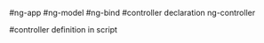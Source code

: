 #ng-app
#ng-model
#ng-bind
#controller declaration ng-controller

#controller definition in script
	<script>
  var app = angular.module('myApp', []);
  app.controller('myCtrl',function($scope){
    $scope.firstName = "John";
    $scope.lastName = "Wick";
  });
  
#scope 


#directive

	<!DOCTYPE html>
	<html>
	<script src="https://ajax.googleapis.com/ajax/libs/angularjs/1.6.4/angular.min.js"></script>
	<body>

	<p>Try to change the names.</p>

	<div ng-app="myApp" ng-controller="myCtrl" w3-Test-Directive>

	First Name: <input type="text" ng-model="firstName"><br>
	Last Name: <input type="text" ng-model="lastName"><br>
	<br>
	Address: <input type="text" ng-model="address"><br>


	<br>
	Full Name: {{firstName + " " + lastName}}
	<br>
	Address: {{address}}
	</div>

	<script>
	  var app = angular.module('myApp', []);
	  app.controller('myCtrl',function($scope){
		$scope.firstName = "John";
		$scope.lastName = "Wick";
	  });
	  app.directive("w3TestDirective", function() {
		return {
			template : "I was made in a directive constructor!"
			
		};
	});
	  
	</script>

	</body>
	</html>
	
	
#expressions

	<div ng-app="" ng-init="quantity=1;cost=5">

	<p>Total in dollar: {{ quantity * cost }}</p>

	</div>

	
#controllers and modules in files

	#_#index.html
			<!DOCTYPE html>
			<html>
			<script src="https://ajax.googleapis.com/ajax/libs/angularjs/1.6.4/angular.min.js"></script>
			<body>

			<div ng-app="myApp" ng-controller="myCtrl">
			{{ firstName + " " + lastName + " : " +address }}
			</div>

			<script src="myApp.js"></script>
			<script src="myCtrl.js"></script>

			</body>
			</html>
	#_#myApp.js
			var app = angular.module("myApp", []);
			
	#_#myCtrl.js
			app.controller("myCtrl", function($scope) {
			$scope.firstName = "John";
			$scope.lastName= "Doe";
			$scope.address= "22,Jump St.";
			});
			
	##_##Output: 
			John Doe : 22,Jump St.
			
			
#directive templates

		<!DOCTYPE html>
		<html>
		<script src="https://ajax.googleapis.com/ajax/libs/angularjs/1.6.4/angular.min.js"></script>
		<body ng-app="myApp">
		<input type="text" ng-model="texter"/>
		<w3-test-directive></w3-test-directive>
		<w2-tester-directive></w2-tester-directive>
		<script>
		var app = angular.module("myApp", []);
		app.directive("w3TestDirective", function() {
			return {
				template : "<h1>Made by a directive!</h1> {{texter}} <p>Woah</p>"
			};
		});
		app.directive("w2TesterDirective",function() {
			return {
				template : "this is a second template not generally {{texter}} used"	
			};
		});

		</script>

		</body>
		</html>
		
		
##directive invocations:
	###element name
	<w3-test-directive></w3-test-directive>
	
	###attribute
	<div w3-test-directive></div>
	
	###class
	<div class="w3-test-directive"></div>
	
		####Note:
			return {
				restrict : "C",
				template : "<h1>Made by a directive!</h1>"
			};
	
	###comment
	<!-- directive: w3-test-directive -->
		
		####Note:
			return {
				restrict : "M",
				replace : true,
				template : "<h1>Made by a directive!</h1>"
			};
##Directive restrictions:
		By adding a restrict property with the value "A", the directive can only be invoked by attributes.
		
		The legal restrict values are:

		E for Element name
		A for Attribute
		C for Class
		M for Comment
	By default the value is EA, meaning that both Element names and attribute names can invoke the directive.
	
## ng-model :: Validate User input 
		<!DOCTYPE html>
		<html>
		<script src="https://ajax.googleapis.com/ajax/libs/angularjs/1.6.4/angular.min.js"></script>

		<body>

		  <form ng-app="" name="myForm">
			Email:
			<input type="email" name="myAddress" ng-model="text">
			<span ng-show="myForm.myAddress.$error.email">Not a valid e-mail address</span>
		  </form>

		  <p>Enter your e-mail address in the input field. AngularJS will display an errormessage if the address is not an e-mail.</p>

		</body>

		</html>


	Angular also provides some help in this context. We can validate a form and see that the required validations work correctly. It provides different objects to the form. They are very helpful while validating forms:
	
	$pristine: It will be TRUE, if the user has not interacted with the form yet
	$dirty: It will be TRUE, if the user has already interacted with the form.
	$valid: It will be TRUE, if all containing form and controls are valid
	$invalid: It will be TRUE, if at least one containing form and control is invalid.
	$error: Is an object hash, containing references to all invalid controls or forms, where: 
	keys are validation tokens (error names)
	values are arrays of controls or forms that are invalid with given error.

	There are some built in validation tokens, that can help in validating form:

	email
	max
	maxlength
	min
	minlength
	number
	pattern
	required
	url

	In accordance with these AngularJS also provides corresponding CSS classes for them. We can use them for validation purpose.
	####@future uncovered checks::
		ng-pristine
		ng-dirty
		ng-valid
		ng-invalid

##Data Binding
##Controllers
